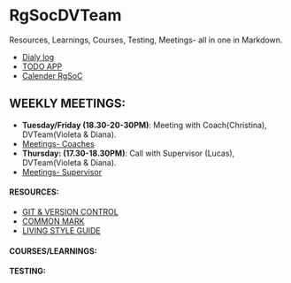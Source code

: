 # RgSocDVTeam
Resources, Learnings, Courses, Testing, Meetings- all in one in Markdown.

- [Dialy log](https://teams.railsgirlssummerofcode.org/)
- [TODO APP](https://railsgirlsvd.workast.io/list/5b3caacf722b3652e2c3b232)
- [Calender RgSoC](https://calendar.google.com/calendar/b/3/r/month/2018/7/1)

## WEEKLY MEETINGS:
- __Tuesday/Friday (18.30-20-30PM)__: Meeting with Coach(Christina), DVTeam(Violeta & Diana).
- [Meetings- Coaches]()
- __Thursday: (17.30-18.30PM)__: Call with Supervisor (Lucas), DVTeam(Violeta & Diana).
- [Meetings- Supervisor]()

#### RESOURCES:
- [GIT & VERSION CONTROL](https://www.atlassian.com/git/tutorials)
- [COMMON MARK](http://commonmark.org/help/tutorial/)
- [LIVING STYLE GUIDE](https://livingstyleguide.org/)

#### COURSES/LEARNINGS:
#### TESTING:


